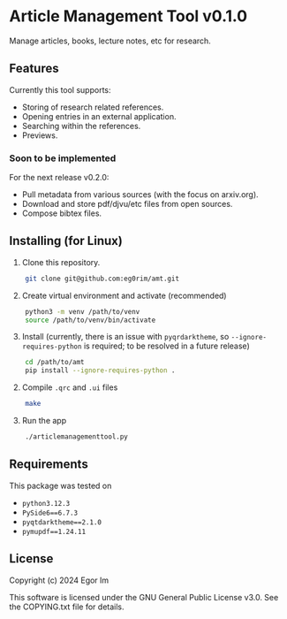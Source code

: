 # Article Management Tool v0.1.0

Manage articles, books, lecture notes, etc for research.

## Features

Currently this tool supports:
- Storing of research related references.
- Opening entries in an external application.
- Searching within the references.
- Previews.

### Soon to be implemented

For the next release v0.2.0:
- Pull metadata from various sources (with the focus on arxiv.org).
- Download and store pdf/djvu/etc files from open sources.
- Compose bibtex files.

## Installing (for Linux)

1. Clone this repository.
```bash
    git clone git@github.com:eg0rim/amt.git
```
2. Create virtual environment and activate (recommended)
```bash
    python3 -m venv /path/to/venv
    source /path/to/venv/bin/activate
```
3. Install (currently, there is an issue with `pyqrdarktheme`, so `--ignore-requires-python` is required; to be resolved in a future release)
```bash
    cd /path/to/amt
    pip install --ignore-requires-python .
```
2. Compile `.qrc` and `.ui` files
```bash 
    make
```
3. Run the app
```bash
    ./articlemanagementtool.py
```

## Requirements

This package was tested on 
- `python3.12.3`
- `PySide6==6.7.3`
- `pyqtdarktheme==2.1.0`
- `pymupdf==1.24.11`

## License

Copyright (c) 2024 Egor Im

This software is licensed under the GNU General Public License v3.0. See the COPYING.txt file for details.
